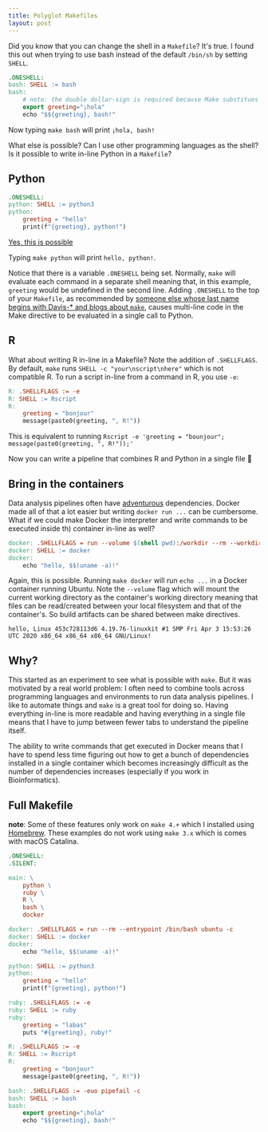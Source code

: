 ```yaml
---
title: Polyglot Makefiles
layout: post
---
```


Did you know that you can change the shell in a `Makefile`? It's true. I found
this out when trying to use bash instead of the default `/bin/sh` by setting
`SHELL`.

```makefile
.ONESHELL:
bash: SHELL := bash
bash:
	# note: the double dollar-sign is required because Make substitues $variables
	export greeting="¡hola"
	echo "$${greeting}, bash!"
```

Now typing `make bash` will print `¡hola, bash!`


What else is possible? Can I use other programming languages as the shell?  Is
it possible to write in-line Python in a `Makefile`?

## Python

```makefile
.ONESHELL:
python: SHELL := python3
python:
	greeting = "hello"
	print(f"{greeting}, python!")
```

[Yes, this is possible](https://www.youtube.com/watch?v=BtyjaSqdh2I)

Typing `make python` will print `hello, python!`.

Notice that there is a variable `.ONESHELL` being set. Normally, `make` will
evaluate each command in a separate shell meaning that, in this example,
`greeting` would be undefined in the second line. Adding `.ONESHELL` to the top
of your `Makefile`, as recommended by [someone else whose last name begins with
Davis-\* and blogs about `make`](https://tech.davis-hansson.com/p/make/),
causes multi-line code in the Make directive to be evaluated in a single call
to Python.

## R

What about writing R in-line in a Makefile? Note the addition of `.SHELLFLAGS`.
By default, `make` runs `SHELL -c "your\nscript\nhere"` which is not compatible
R. To run a script in-line from a command in R, you use `-e`:

```makefile
R: .SHELLFLAGS := -e
R: SHELL := Rscript
R:
	greeting = "bonjour"
	message(paste0(greeting, ", R!"))
```

This is equivalent to running `Rscript -e 'greeting = "bounjour"; message(paste0(greeting, ", R!"));'`

Now you can write a pipeline that combines R and Python in a single file 🎉

## Bring in the containers

Data analysis pipelines often have
[adventurous](https://github.com/thackl/gggenomes#motivation--concept)
dependencies. Docker made all of that a lot easier but writing `docker run ...`
can be cumbersome. What if we could make Docker the interpreter and write
commands to be executed inside th) container in-line as well?

```makefile
docker: .SHELLFLAGS = run --volume $(shell pwd):/workdir --rm --workdir /workdir --entrypoint /bin/bash ubuntu -c
docker: SHELL := docker
docker:
	echo "hello, $$(uname -a)!"
```

Again, this is possible. Running `make docker` will run `echo ...` in a Docker
container running Ubuntu. Note the `--volume` flag which will mount the current
working directory as the container's working directory meaning that files can
be read/created between your local filesystem and that of the container's. So
build artifacts can be shared between make directives.

```
hello, Linux 453c728113d6 4.19.76-linuxkit #1 SMP Fri Apr 3 15:53:26 UTC 2020 x86_64 x86_64 x86_64 GNU/Linux!
```

## Why?

This started as an experiment to see what is possible with `make`. But it was
motivated by a real world problem: I often need to combine tools across
programming languages and environments to run data analysis pipelines. I like
to automate things and `make` is a great tool for doing so. Having everything
in-line is more readable and having everything in a single file means that I
have to jump between fewer tabs to understand the pipeline itself.

The ability to write commands that get executed in Docker means that I have to
spend less time figuring out how to get a bunch of dependencies installed in a
single container which becomes increasingly difficult as the number of
dependencies increases (especially if you work in Bioinformatics).

## Full Makefile

**note**: Some of these features only work on `make 4.+` which I installed
using [Homebrew](https://brew.sh). These examples do not work using `make 3.x`
which is comes with macOS Catalina.

```makefile
.ONESHELL:
.SILENT:

main: \
	python \
	ruby \
	R \
	bash \
	docker

docker: .SHELLFLAGS = run --rm --entrypoint /bin/bash ubuntu -c
docker: SHELL := docker
docker:
	echo "hello, $$(uname -a)!"

python: SHELL := python3
python:
	greeting = "hello"
	print(f"{greeting}, python!")

ruby: .SHELLFLAGS := -e
ruby: SHELL := ruby
ruby:
	greeting = "labas"
	puts "#{greeting}, ruby!"

R: .SHELLFLAGS := -e
R: SHELL := Rscript
R:
	greeting = "bonjour"
	message(paste0(greeting, ", R!"))

bash: .SHELLFLAGS := -euo pipefail -c
bash: SHELL := bash
bash:
	export greeting="¡hola"
	echo "$${greeting}, bash!"
```
